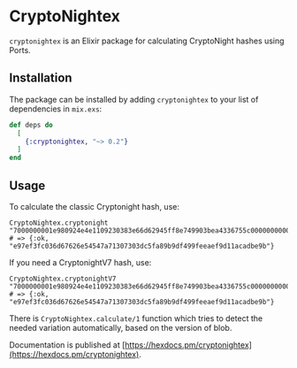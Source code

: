 # CryptoNightex

`cryptonightex` is an Elixir package for calculating CryptoNight hashes using Ports.

## Installation

The package can be installed by adding `cryptonightex`
to your list of dependencies in `mix.exs`:

```elixir
def deps do
  [
    {:cryptonightex, "~> 0.2"}
  ]
end
```

## Usage

To calculate the classic Cryptonight hash, use:

    CryptoNightex.cryptonight "7000000001e980924e4e1109230383e66d62945ff8e749903bea4336755c00000000000051928aff1b4d72416173a8c3948159a09a73ac3bb556aa6bfbcad1a85da7f4c1d13350531e24031b939b9e2b"
    # => {:ok, "e97ef3fc036d67626e54547a71307303dc5fa89b9df499feeaef9d11acadbe9b"}

If you need a CryptonightV7 hash, use:

    CryptoNightex.cryptonightV7 "7000000001e980924e4e1109230383e66d62945ff8e749903bea4336755c00000000000051928aff1b4d72416173a8c3948159a09a73ac3bb556aa6bfbcad1a85da7f4c1d13350531e24031b939b9e2b"
    # => {:ok, "e97ef3fc036d67626e54547a71307303dc5fa89b9df499feeaef9d11acadbe9b"}

There is `CryptoNightex.calculate/1` function which tries to detect the needed variation
automatically, based on the version of blob.

Documentation is published at [https://hexdocs.pm/cryptonightex](https://hexdocs.pm/cryptonightex).
